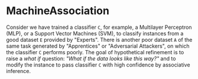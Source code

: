 # MachineAssociation
Consider we have trained a classifier `C`, for example, a Multilayer Perceptron (MLP), or a Support Vector Machines (SVM), to classify instances from a good dataset `E` provided by "Experts". There is another poor dataset `A` of the same task generated by "Apprentices" or "Adversarial Attackers", on which the classifier `C` performs poorly. The goal of hypothetical refinement is to raise a _what if_ question: _"What if the data looks like this way?"_ and to modify the instance to pass classifier `C` with high confidence by associative inference.
